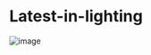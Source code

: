 # Latest-in-lighting
![image](https://user-images.githubusercontent.com/59414164/128600969-6101733b-f36c-4668-b9d4-7fc8553276e2.png)
